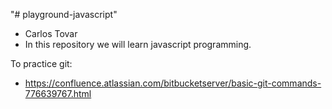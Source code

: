 "# playground-javascript" 
* Carlos Tovar
* In this repository we will learn javascript programming.

To practice git:
- https://confluence.atlassian.com/bitbucketserver/basic-git-commands-776639767.html